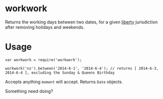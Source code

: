 workwork
========

Returns the working days between two dates, for a given [liberty](https://www.npmjs.org/package/liberty) jurisdiction after removing holidays and weekends.

Usage
=====

    var workwork = require('workwork');

    workwork('nz').between('2014-6-1', '2014-6-4'); // returns [ 2014-6-3, 2014-6-4 ], excluding the Sunday & Queens Birthday

Accepts anything `moment` will accept. Returns `Date` objects.

Something need doing?
